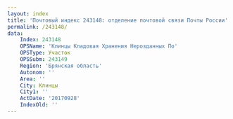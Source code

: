 ```yaml
---
layout: index
title: 'Почтовый индекс 243148: отделение почтовой связи Почты России'
permalink: /243148/
data:
    Index: 243148
    OPSName: 'Клинцы Кладовая Хранения Нерозданных По'
    OPSType: Участок
    OPSSubm: 243149
    Region: 'Брянская область'
    Autonom: ''
    Area: ''
    City: Клинцы
    City1: ''
    ActDate: '20170928'
    IndexOld: ''
---
```

